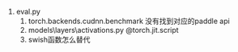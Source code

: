 1. eval.py
   1. torch.backends.cudnn.benchmark 没有找到对应的paddle api
   2. models\layers\activations.py   @torch.jit.script
   3. swish函数怎么替代
